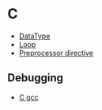 # C

- [DataType](c_data_type.md)
- [Loop](c_loops.md)
- [Preprocessor directive](c_preprocessor_directive.md)

## Debugging
- [C gcc](gcc)

